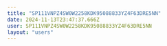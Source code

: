 ```yaml
---
title: "SP111VNPZ4SW0W2258KDK95088833YZ4F63DRE5NN"
date: 2024-11-13T23:47:37.666Z
user: SP111VNPZ4SW0W2258KDK95088833YZ4F63DRE5NN
layout: "users"
---
```

    